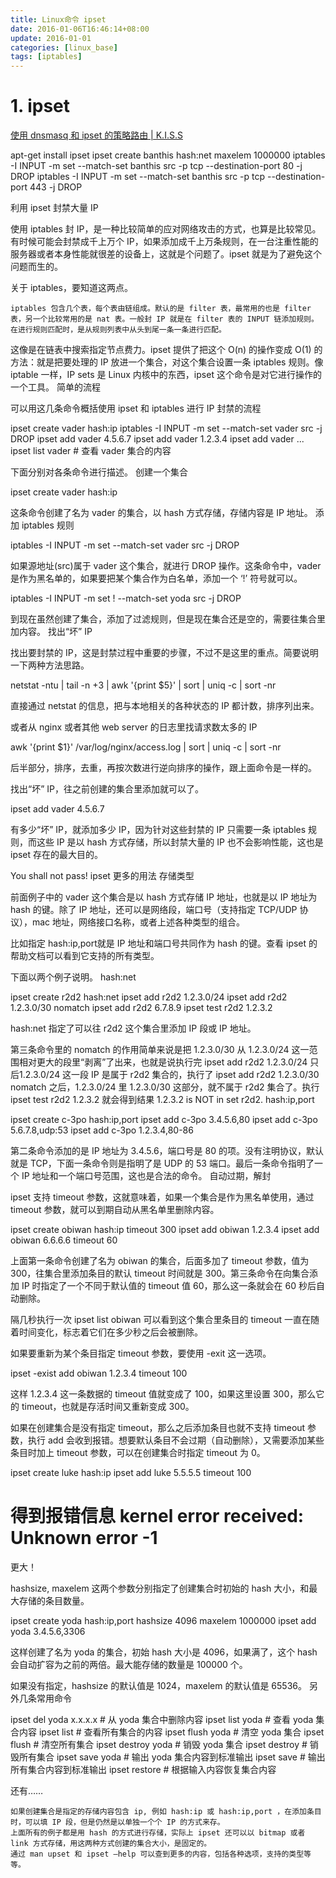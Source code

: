 ```yaml
---
title: Linux命令 ipset
date: 2016-01-06T16:46:14+08:00
update: 2016-01-01
categories: [linux_base]
tags: [iptables]
---
```

# 1. ipset
[使用 dnsmasq 和 ipset 的策略路由 | K.I.S.S](https://bigeagle.me/2016/02/ipset-policy-routing/)

apt-get install ipset
ipset create banthis hash:net maxelem 1000000
iptables -I INPUT -m set --match-set banthis src -p tcp --destination-port 80 -j DROP
iptables -I INPUT -m set --match-set banthis src -p tcp --destination-port 443 -j DROP


利用 ipset 封禁大量 IP

使用 iptables 封 IP，是一种比较简单的应对网络攻击的方式，也算是比较常见。有时候可能会封禁成千上万个 IP，如果添加成千上万条规则，在一台注重性能的服务器或者本身性能就很差的设备上，这就是个问题了。ipset 就是为了避免这个问题而生的。

关于 iptables，要知道这两点。

    iptables 包含几个表，每个表由链组成。默认的是 filter 表，最常用的也是 filter 表，另一个比较常用的是 nat 表。一般封 IP 就是在 filter 表的 INPUT 链添加规则。
    在进行规则匹配时，是从规则列表中从头到尾一条一条进行匹配。

这像是在链表中搜索指定节点费力。ipset 提供了把这个 O(n) 的操作变成 O(1) 的方法：就是把要处理的 IP 放进一个集合，对这个集合设置一条 iptables 规则。像 iptable 一样，IP sets 是 Linux 内核中的东西，ipset 这个命令是对它进行操作的一个工具。
简单的流程

可以用这几条命令概括使用 ipset 和 iptables 进行 IP 封禁的流程

ipset create vader hash:ip
iptables -I INPUT -m set --match-set vader src -j DROP
ipset add vader 4.5.6.7
ipset add vader 1.2.3.4
ipset add vader ...
ipset list vader # 查看 vader 集合的内容

下面分别对各条命令进行描述。
创建一个集合

ipset create vader hash:ip

这条命令创建了名为 vader 的集合，以 hash 方式存储，存储内容是 IP 地址。
添加 iptables 规则

iptables -I INPUT -m set --match-set vader src -j DROP

如果源地址(src)属于 vader 这个集合，就进行 DROP 操作。这条命令中，vader 是作为黑名单的，如果要把某个集合作为白名单，添加一个 ‘!’ 符号就可以。

iptables -I INPUT -m set ! --match-set yoda src -j DROP

到现在虽然创建了集合，添加了过滤规则，但是现在集合还是空的，需要往集合里加内容。
找出“坏” IP

找出要封禁的 IP，这是封禁过程中重要的步骤，不过不是这里的重点。简要说明一下两种方法思路。

netstat -ntu | tail -n +3 | awk '{print $5}' | sort | uniq -c | sort -nr

直接通过 netstat 的信息，把与本地相关的各种状态的 IP 都计数，排序列出来。

或者从 nginx 或者其他 web server 的日志里找请求数太多的 IP

awk '{print $1}' /var/log/nginx/access.log | sort | uniq -c | sort -nr

后半部分，排序，去重，再按次数进行逆向排序的操作，跟上面命令是一样的。

找出“坏” IP，往之前创建的集合里添加就可以了。

ipset add vader 4.5.6.7

有多少“坏” IP，就添加多少 IP，因为针对这些封禁的 IP 只需要一条 iptables 规则，而这些 IP 是以 hash 方式存储，所以封禁大量的 IP 也不会影响性能，这也是 ipset 存在的最大目的。

You shall not pass!
ipset 更多的用法
存储类型

前面例子中的 vader 这个集合是以 hash 方式存储 IP 地址，也就是以 IP 地址为 hash 的键。除了 IP 地址，还可以是网络段，端口号（支持指定 TCP/UDP 协议），mac 地址，网络接口名称，或者上述各种类型的组合。

比如指定 hash:ip,port就是 IP 地址和端口号共同作为 hash 的键。查看 ipset 的帮助文档可以看到它支持的所有类型。

下面以两个例子说明。
hash:net

ipset create r2d2 hash:net
ipset add r2d2 1.2.3.0/24
ipset add r2d2 1.2.3.0/30 nomatch
ipset add r2d2 6.7.8.9
ipset test r2d2 1.2.3.2

hash:net 指定了可以往 r2d2 这个集合里添加 IP 段或 IP 地址。

第三条命令里的 nomatch 的作用简单来说是把 1.2.3.0/30 从 1.2.3.0/24 这一范围相对更大的段里“剥离”了出来，也就是说执行完 ipset add r2d2 1.2.3.0/24 只后1.2.3.0/24 这一段 IP 是属于 r2d2 集合的，执行了 ipset add r2d2 1.2.3.0/30 nomatch 之后，1.2.3.0/24 里 1.2.3.0/30 这部分，就不属于 r2d2 集合了。执行 ipset test r2d2 1.2.3.2 就会得到结果 1.2.3.2 is NOT in set r2d2.
hash:ip,port

ipset create c-3po hash:ip,port
ipset add c-3po 3.4.5.6,80
ipset add c-3po 5.6.7.8,udp:53
ipset add c-3po 1.2.3.4,80-86

第二条命令添加的是 IP 地址为 3.4.5.6，端口号是 80 的项。没有注明协议，默认就是 TCP，下面一条命令则是指明了是 UDP 的 53 端口。最后一条命令指明了一个 IP 地址和一个端口号范围，这也是合法的命令。
自动过期，解封

ipset 支持 timeout 参数，这就意味着，如果一个集合是作为黑名单使用，通过 timeout 参数，就可以到期自动从黑名单里删除内容。

ipset create obiwan hash:ip timeout 300
ipset add obiwan 1.2.3.4
ipset add obiwan 6.6.6.6 timeout 60

上面第一条命令创建了名为 obiwan 的集合，后面多加了 timeout 参数，值为 300，往集合里添加条目的默认 timeout 时间就是 300。第三条命令在向集合添加 IP 时指定了一个不同于默认值的 timeout 值 60，那么这一条就会在 60 秒后自动删除。

隔几秒执行一次 ipset list obiwan 可以看到这个集合里条目的 timeout 一直在随着时间变化，标志着它们在多少秒之后会被删除。

如果要重新为某个条目指定 timeout 参数，要使用 -exit 这一选项。

ipset -exist add obiwan 1.2.3.4 timeout 100

这样 1.2.3.4 这一条数据的 timeout 值就变成了 100，如果这里设置 300，那么它的 timeout，也就是存活时间又重新变成 300。

如果在创建集合是没有指定 timeout，那么之后添加条目也就不支持 timeout 参数，执行 add 会收到报错。想要默认条目不会过期（自动删除），又需要添加某些条目时加上 timeout 参数，可以在创建集合时指定 timeout 为 0。

ipset create luke hash:ip
ipset add luke 5.5.5.5 timeout 100
# 得到报错信息 kernel error received: Unknown error -1

更大！

hashsize, maxelem 这两个参数分别指定了创建集合时初始的 hash 大小，和最大存储的条目数量。

ipset create yoda hash:ip,port hashsize 4096 maxelem 1000000
ipset add yoda 3.4.5.6,3306

这样创建了名为 yoda 的集合，初始 hash 大小是 4096，如果满了，这个 hash 会自动扩容为之前的两倍。最大能存储的数量是 100000 个。

如果没有指定，hashsize 的默认值是 1024，maxelem 的默认值是 65536。
另外几条常用命令

ipset del yoda x.x.x.x    # 从 yoda 集合中删除内容
ipset list yoda           # 查看 yoda 集合内容
ipset list                # 查看所有集合的内容
ipset flush yoda          # 清空 yoda 集合
ipset flush               # 清空所有集合
ipset destroy yoda        # 销毁 yoda 集合
ipset destroy             # 销毁所有集合
ipset save yoda           # 输出 yoda 集合内容到标准输出
ipset save                # 输出所有集合内容到标准输出
ipset restore             # 根据输入内容恢复集合内容

还有……

    如果创建集合是指定的存储内容包含 ip, 例如 hash:ip 或 hash:ip,port ，在添加条目时，可以填 IP 段，但是仍然是以单独一个个 IP 的方式来存。
    上面所有的例子都是用 hash 的方式进行存储，实际上 ipset 还可以以 bitmap 或者 link 方式存储，用这两种方式创建的集合大小，是固定的。
    通过 man upset 和 ipset —help 可以查到更多的内容，包括各种选项，支持的类型等等。
